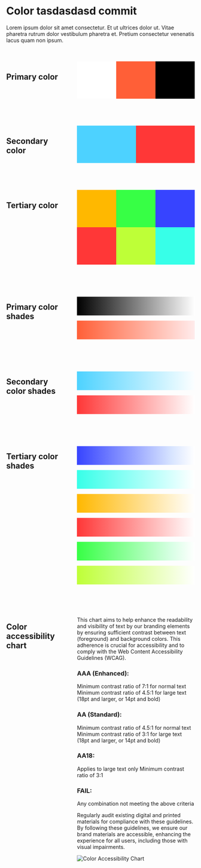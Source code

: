 <div style="display: flex; gap: 2rem;"><div style="flex: 1; max-width: 800px;"><h1><strong>Color tasdasdasd commit</strong></h1><p>Lorem ipsum dolor sit amet consectetur. Et ut ultrices dolor ut. Vitae pharetra rutrum dolor vestibulum pharetra et. Pretium consectetur venenatis lacus quam non ipsum.</p><div style="display: flex; gap: 2rem; margin: 3rem 0;"><div style="flex: 1;"><h2><strong>Primary color</strong></h2></div><div style="flex: 2;"><div style="display: flex; margin-bottom: 1.5rem;"><div style="flex: 1; height: 100px; background: #FFFFFF;"><p></p></div><div style="flex: 1; height: 100px; background: #FF5F37;"><p></p></div><div style="flex: 1; height: 100px; background: #000000;"><p></p></div></div></div></div><div style="display: flex; gap: 2rem; margin: 3rem 0;"><div style="flex: 1;"><h2><strong>Secondary color</strong></h2></div><div style="flex: 2;"><div style="display: flex; margin-bottom: 1.5rem;"><div style="flex: 1; height: 100px; background: #4DD2FF;"><p></p></div><div style="flex: 1; height: 100px; background: #FF3737;"><p></p></div></div></div></div><div style="display: flex; gap: 2rem; margin: 3rem 0;"><div style="flex: 1;"><h2><strong>Tertiary color</strong></h2></div><div style="flex: 2;"><div style="display: grid; grid-template-columns: repeat(3, 1fr); gap: 0; margin-bottom: 1.5rem;"><div style="height: 100px; background: #FFB800;"><p></p></div><div style="height: 100px; background: #37FF45;"><p></p></div><div style="height: 100px; background: #3744FF;"><p></p></div><div style="height: 100px; background: #FF3737;"><p></p></div><div style="height: 100px; background: #BEFF37;"><p></p></div><div style="height: 100px; background: #37FFE8;"><p></p></div></div></div></div><div style="display: flex; gap: 2rem; margin: 3rem 0;"><div style="flex: 1;"><h2><strong>Primary color shades</strong></h2></div><div style="flex: 2;"><div style="margin-bottom: 1.5rem;"><div style="height: 50px; background: linear-gradient(to right, #000000, #333333, #666666, #999999, #CCCCCC, #FFFFFF);"><p></p></div><div style="height: 50px; background: linear-gradient(to right, #FF5F37, #FF7B5B, #FF977F, #FFB3A3, #FFCFC7, #FFEBEB);"><p></p></div></div></div></div><div style="display: flex; gap: 2rem; margin: 3rem 0;"><div style="flex: 1;"><h2><strong>Secondary color shades</strong></h2></div><div style="flex: 2;"><div style="margin-bottom: 1.5rem;"><div style="height: 50px; background: linear-gradient(to right, #4DD2FF, #70DBFF, #93E4FF, #B6EDFF, #D9F6FF, #FCFEFF);"><p></p></div><div style="height: 50px; background: linear-gradient(to right, #FF3737, #FF5F5F, #FF8787, #FFAFAF, #FFD7D7, #FFFFFF);"><p></p></div></div></div></div><div style="display: flex; gap: 2rem; margin: 3rem 0;"><div style="flex: 1;"><h2><strong>Tertiary color shades</strong></h2></div><div style="flex: 2;"><div style="margin-bottom: 1.5rem;"><div style="height: 50px; background: linear-gradient(to right, #3744FF, #5F6CFF, #8794FF, #AFBCFF, #D7E4FF, #FFFFFF);"><p></p></div><div style="height: 50px; background: linear-gradient(to right, #37FFE8, #5FFFEE, #87FFF4, #AFFFF9, #D7FFFD, #FFFFFF);"><p></p></div><div style="height: 50px; background: linear-gradient(to right, #FFB800, #FFC633, #FFD466, #FFE299, #FFF1CC, #FFFFFF);"><p></p></div><div style="height: 50px; background: linear-gradient(to right, #FF3737, #FF5F5F, #FF8787, #FFAFAF, #FFD7D7, #FFFFFF);"><p></p></div><div style="height: 50px; background: linear-gradient(to right, #37FF45, #5FFF6C, #87FF94, #AFFFBC, #D7FFE4, #FFFFFF);"><p></p></div><div style="height: 50px; background: linear-gradient(to right, #BEFF37, #CBFF5F, #D8FF87, #E5FFAF, #F2FFD7, #FFFFFF);"><p></p></div></div></div></div><div style="display: flex; gap: 2rem; margin: 3rem 0;"><div style="flex: 1;"><h2><strong>Color accessibility chart</strong></h2></div><div style="flex: 2;"><p>This chart aims to help enhance the readability and visibility of text by our branding elements by ensuring sufficient contrast between text (foreground) and background colors. This adherence is crucial for accessibility and to comply with the Web Content Accessibility Guidelines (WCAG).</p><h3><strong>AAA (Enhanced):</strong></h3><p>Minimum contrast ratio of 7:1 for normal text Minimum contrast ratio of 4.5:1 for large text (18pt and larger, or 14pt and bold)</p><h3><strong>AA (Standard):</strong></h3><p>Minimum contrast ratio of 4.5:1 for normal text Minimum contrast ratio of 3:1 for large text (18pt and larger, or 14pt and bold)</p><h3><strong>AA18:</strong></h3><p>Applies to large text only Minimum contrast ratio of 3:1</p><h3><strong>FAIL:</strong></h3><p>Any combination not meeting the above criteria</p><p>Regularly audit existing digital and printed materials for compliance with these guidelines. By following these guidelines, we ensure our brand materials are accessible, enhancing the experience for all users, including those with visual impairments.</p><p><img src="/images/color-accessibility-chart.png" alt="Color Accessibility Chart"></p></div></div></div></div>
